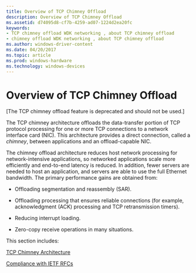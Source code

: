 ```yaml
---
title: Overview of TCP Chimney Offload
description: Overview of TCP Chimney Offload
ms.assetid: d74095d8-cf7b-4259-ad07-1224d2ea20fc
keywords:
- TCP chimney offload WDK networking , about TCP chimney offload
- chimney offload WDK networking , about TCP chimney offload
ms.author: windows-driver-content
ms.date: 04/20/2017
ms.topic: article
ms.prod: windows-hardware
ms.technology: windows-devices
---
```


# Overview of TCP Chimney Offload


\[The TCP chimney offload feature is deprecated and should not be used.\]

The TCP chimney architecture offloads the data-transfer portion of TCP protocol processing for one or more TCP connections to a network interface card (NIC). This architecture provides a direct connection, called a *chimney*, between applications and an offload-capable NIC.

The chimney offload architecture reduces host network processing for network-intensive applications, so networked applications scale more efficiently and end-to-end latency is reduced. In addition, fewer servers are needed to host an application, and servers are able to use the full Ethernet bandwidth. The primary performance gains are obtained from:

-   Offloading segmentation and reassembly (SAR).

-   Offloading processing that ensures reliable connections (for example, acknowledgment (ACK) processing and TCP retransmission timers).

-   Reducing interrupt loading.

-   Zero-copy receive operations in many situations.

This section includes:

[TCP Chimney Architecture](tcp-chimney-architecture.md)

[Compliance with IETF RFCs](compliance-with-ietf-rfcs.md)

 

 





